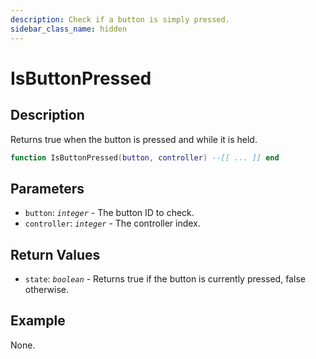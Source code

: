 ```yaml
---
description: Check if a button is simply pressed.
sidebar_class_name: hidden
---
```


# IsButtonPressed

## Description

Returns true when the button is pressed and while it is held.

```lua
function IsButtonPressed(button, controller) --[[ ... ]] end
```

## Parameters

- `button`: _`integer`_ - The button ID to check.
- `controller`: _`integer`_ - The controller index.

## Return Values

- `state`: _`boolean`_ - Returns true if the button is currently pressed, false otherwise.

## Example

None.

